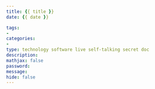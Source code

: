 ```yaml
---
title: {{ title }}
date: {{ date }}

tags: 
- 
categories: 
- 
type: technology software live self-talking secret doc
description: 
mathjax: false
password: 
message: 
hide: false
---
```


